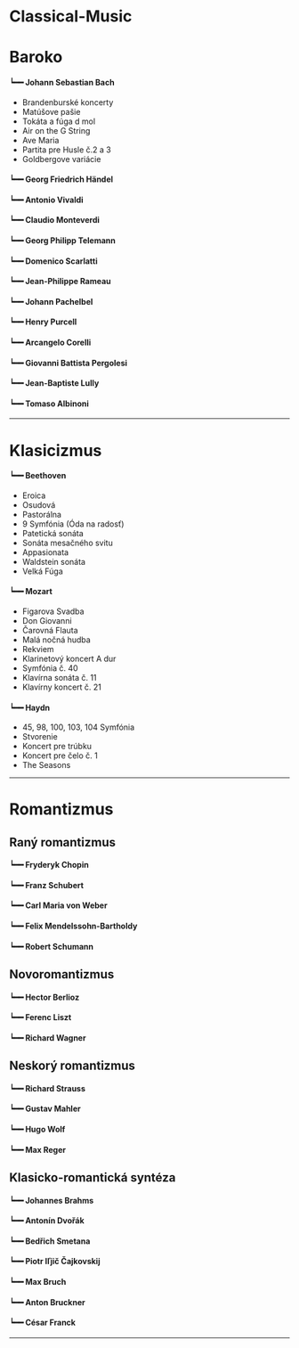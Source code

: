 # Classical-Music

# Baroko

#### **┕━━** **Johann Sebastian Bach**

- Brandenburské koncerty
- Matúšove pašie
- Tokáta a fúga d mol
- Air on the G String
- Ave Maria
- Partita pre Husle č.2 a 3
- Goldbergove variácie

#### **┕━━** **Georg Friedrich Händel**

#### **┕━━** **Antonio Vivaldi**

#### **┕━━** **Claudio Monteverdi**

#### **┕━━** **Georg Philipp Telemann**

#### **┕━━** **Domenico Scarlatti**

#### **┕━━** **Jean-Philippe Rameau**

#### **┕━━** **Johann Pachelbel**

#### **┕━━** **Henry Purcell**

#### **┕━━** **Arcangelo Corelli**

#### **┕━━** **Giovanni Battista Pergolesi**

#### **┕━━** **Jean-Baptiste Lully**

#### **┕━━** **Tomaso Albinoni**

***

# Klasicizmus

#### **┕━━** **Beethoven**

- Eroica
- Osudová
- Pastorálna
- 9 Symfónia (Óda na radosť)
- Patetická sonáta
- Sonáta mesačného svitu
- Appasionata
- Waldstein sonáta
- Velká Fúga

#### **┕━━** **Mozart**

- Figarova Svadba
- Don Giovanni
- Čarovná Flauta
- Malá nočná hudba
- Rekviem
- Klarinetový koncert A dur
- Symfónia č. 40
- Klavírna sonáta č. 11
- Klavírny koncert č. 21

#### **┕━━** **Haydn**

- 45, 98, 100, 103, 104 Symfónia
- Stvorenie
- Koncert pre trúbku
- Koncert pre čelo č. 1
- The Seasons

***

# Romantizmus

## Raný romantizmus

#### **┕━━** **Fryderyk Chopin**

#### **┕━━** **Franz Schubert**

#### **┕━━** **Carl Maria von Weber**

#### **┕━━** **Felix Mendelssohn-Bartholdy**

#### **┕━━** **Robert Schumann**

## Novoromantizmus

#### **┕━━** **Hector Berlioz**

#### **┕━━** **Ferenc Liszt**

#### **┕━━** **Richard Wagner**

## Neskorý romantizmus

#### **┕━━** **Richard Strauss**

#### **┕━━** **Gustav Mahler**

#### **┕━━** **Hugo Wolf**

#### **┕━━** **Max Reger**

## Klasicko-romantická syntéza

#### **┕━━** **Johannes Brahms**

#### **┕━━** **Antonín Dvořák**

#### **┕━━** **Bedřich Smetana**

#### **┕━━** **Piotr Iľjič Čajkovskij**

#### **┕━━** **Max Bruch**

#### **┕━━** **Anton Bruckner**

#### **┕━━** **César Franck**

***
